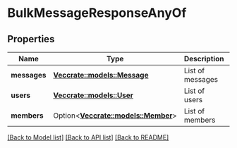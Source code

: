 # BulkMessageResponseAnyOf

## Properties

Name | Type | Description | Notes
------------ | ------------- | ------------- | -------------
**messages** | [**Vec<crate::models::Message>**](Message.md) | List of messages | 
**users** | [**Vec<crate::models::User>**](User.md) | List of users | 
**members** | Option<[**Vec<crate::models::Member>**](Member.md)> | List of members | [optional]

[[Back to Model list]](../README.md#documentation-for-models) [[Back to API list]](../README.md#documentation-for-api-endpoints) [[Back to README]](../README.md)


